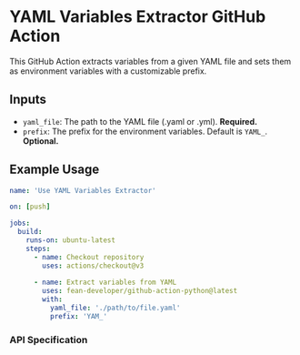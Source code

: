# YAML Variables Extractor GitHub Action

This GitHub Action extracts variables from a given YAML file and sets them as environment variables with a customizable prefix.

## Inputs

- `yaml_file`: The path to the YAML file (.yaml or .yml). **Required.**
- `prefix`: The prefix for the environment variables. Default is `YAML_`. **Optional.**

## Example Usage

```yaml
name: 'Use YAML Variables Extractor'

on: [push]

jobs:
  build:
    runs-on: ubuntu-latest
    steps:
      - name: Checkout repository
        uses: actions/checkout@v3
      
      - name: Extract variables from YAML
        uses: fean-developer/github-action-python@latest
        with:
          yaml_file: './path/to/file.yaml'
          prefix: 'YAM_'
```

### API Specification